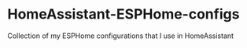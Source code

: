 # HomeAssistant-ESPHome-configs
Collection of my ESPHome configurations that I use in HomeAssistant
